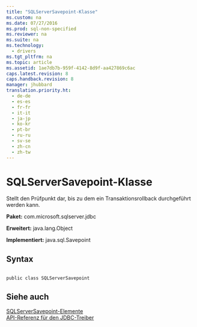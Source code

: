 ```yaml
---
title: "SQLServerSavepoint-Klasse"
ms.custom: na
ms.date: 07/27/2016
ms.prod: sql-non-specified
ms.reviewer: na
ms.suite: na
ms.technology: 
  - drivers
ms.tgt_pltfrm: na
ms.topic: article
ms.assetid: 1ae7db7b-959f-4142-8d9f-aa427869c6ac
caps.latest.revision: 8
caps.handback.revision: 8
manager: jhubbard
translation.priority.ht: 
  - de-de
  - es-es
  - fr-fr
  - it-it
  - ja-jp
  - ko-kr
  - pt-br
  - ru-ru
  - sv-se
  - zh-cn
  - zh-tw
---
```

# SQLServerSavepoint-Klasse
  Stellt den Prüfpunkt dar, bis zu dem ein Transaktionsrollback durchgeführt werden kann.  
  
 **Paket:** com.microsoft.sqlserver.jdbc  
  
 **Erweitert:** java.lang.Object  
  
 **Implementiert:** java.sql.Savepoint  
  
## Syntax  
  
```  
  
public class SQLServerSavepoint  
```  
  
## Siehe auch  
 [SQLServerSavepoint-Elemente](../content/SQLServerSavepoint-Members.md)   
 [API-Referenz für den JDBC-Treiber](../content/JDBC-Driver-API-Reference.md)  
  
  